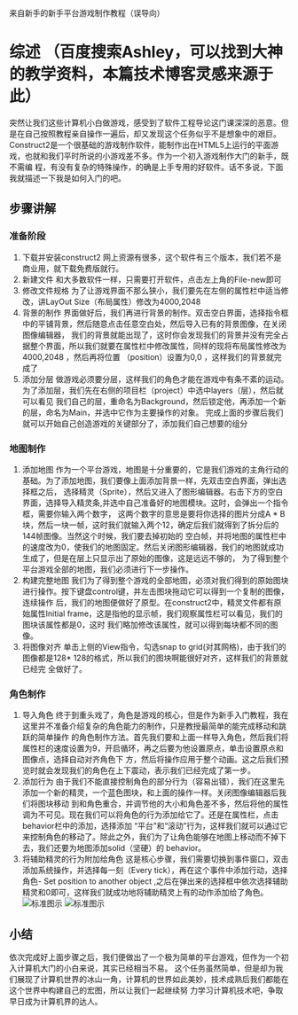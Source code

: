 来自新手的新手平台游戏制作教程（误导向）
# 综述  （百度搜索Ashley，可以找到大神的教学资料，本篇技术博客灵感来源于此）
  突然让我们这些计算机小白做游戏，感受到了软件工程导论这门课深深的恶意。但是在自己按照教程亲自操作一遍后，却又发现这个任务似乎不是想象中的艰巨。 
Construct2是一个很基础的游戏制作软件，能制作出在HTML5上运行的平面游戏，也就和我们平时所说的小游戏差不多。作为一个初入游戏制作大门的新手，既不需编
程，有没有复杂的特殊操作，的确是上手专用的好软件。话不多说，下面我就描述一下我是如何入门的吧。
## 步骤讲解
### 准备阶段
1. 下载并安装construct2  网上资源有很多，这个软件有三个版本，我们若不是商业用，就下载免费版就行。
2. 新建文件  和大多数软件一样，只需要打开软件，点击左上角的File-new即可
3. 修改文件规格  为了让游戏界面不那么狭小，我们要先在左侧的属性栏中适当修改，讲LayOut Size（布局属性）修改为4000,2048
4. 背景的制作 界面做好后，我们再进行背景的制作。双击空白界面，选择指令框中的平铺背景，然后随意点击任意空白处，然后导入已有的背景图像，在关闭图像编辑器，
我们的背景就能出现了，这时你会发现我们的背景并没有完全占据整个界面，所以我们就要在属性栏中修改属性，同样的现将布局属性修改为4000,2048 ，然后再将位置
（position）设置为0,0 ，这样我们的背景就完成了
5. 添加分层 做游戏必须要分层，这样我们的角色才能在游戏中有条不紊的运动。为了添加层，我们先在右侧的项目栏（project）中选中layers（层），然后就可以看见
我们自己的层，重命名为Background，然后锁定他，再添加一个新的层，命名为Main，并选中它作为主要操作的对象。
完成上面的步骤后我们就可以开始自己创造游戏的关键部分了，添加我们自己想要的组分
### 地图制作
1. 添加地图 作为一个平台游戏，地图是十分重要的，它是我们游戏的主角行动的基础。为了添加地图，我们要像上面添加背景一样，先双击空白界面，弹出选择框之后，
选择精灵（Sprite），然后又进入了图形编辑器。右击下方的空白界面，选择导入精灵条,并选中自己准备好的地图模块。这时，会弹出一个指令框，需要你输入两个数字，
这两个数字的意思是要将你选择的图片分成A * B块，然后一块一帧，这时我们就输入两个12，确定后我们就得到了拆分后的144帧图像。当然这个时候，我们要去掉初始的
空白帧，并将地图的属性栏中的速度改为0，使我们的地图固定。然后关闭图形编辑器，我们的地图就成功生成了，但是在层上只显示出了原始的图像，这是远远不够的，
为了得到整个平台游戏全部的地图，我们必须进行下一步操作。
2. 构建完整地图 我们为了得到整个游戏的全部地图，必须对我们得到的原始图块进行操作。按下键盘control键，并左击图块拖动它可以得到一个复制的图像，连续操作
后，我们的地图便做好了原型。在construct2中，精灵文件都有原始属性Initial frame，这是指他的显示帧，我们观察属性栏可以看见，我们的图块该属性都是0，这时
我们略加修改该属性，就可以得到每块都不同的图像。
3. 将图像对齐 单击上侧的View指令，勾选snap to grid(对其网格)，由于我们的图像都是128* 128的格式，所以我们的图块啊能很好对齐，这样我们的背景就已经完
全做好了。
### 角色制作
1. 导入角色 终于到重头戏了，角色是游戏的核心，但是作为新手入门教程，我在这里并不准备介绍复杂的角色能力的制作，只是教授最简单的能完成移动和跳跃的简单操作
的角色制作方法。首先我们要和上面一样导入角色，然后我们将属性栏的速度设置为9，开启循环，再之后要为他设置原点，单击设置原点和图像点，选择自动对齐角色下
方，然后将操作应用于整个动画。这之后我们预览时就会发现我们的角色在上下震动，表示我们已经完成了第一步。
2. 添加行为 由于我们不能直接控制角色的部分行为（容易出错），我们在这里先添加一个新的精灵，一个蓝色图块，和上面的操作一样。关闭图像编辑器后我们将图块移动
到和角色重合，并调节他的大小和角色差不多，然后将他的属性调为不可见。现在我们可以将角色的行为添加给它了。还是在属性栏，点击behavior栏中的添加，选择添加
“平台”和“滚动”行为，这样我们就可以通过它来控制角色的移动了。除此之外，我们为了让角色能够在地图上移动而不掉下去，我们还要为地图添加solid（坚硬）的
behavior。
3. 将辅助精灵的行为附加给角色 这是核心步骤，我们需要切换到事件窗口，双击添加系统操作，并选择每一刻（Every tick），再在这个事件中添加行动，选择角色-
Set position to another object ,之后在弹出来的选择框中依次选择辅助精灵和0即可，这样我们就成功地将辅助精灵上有的动作添加给了角色。
  ![标准图示](https://www.scirra.com/images/articles/setpositionaction.png)
  ![标准图示](https://www.scirra.com/images/articles/setpositionevent.png)
 ## 小结
  依次完成好上面步骤之后，我们便做出了一个极为简单的平台游戏，但作为一个初入计算机大门的小白来说，其实已经相当不易。
这个任务虽然简单，但是却为我们展现了计算机世界的冰山一角，计算机的世界如此美妙，技术成熟后我们都能在这个世界中构建自己的宏图，所以让我们一起继续努
力学习计算机技术吧，争取早日成为计算机界的达人。
